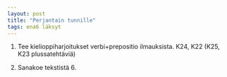 ```yaml
---
layout: post
title: "Perjantain tunnille"
tags: ena6 läksyt 
---
```


1. Tee kielioppiharjoitukset verbi+prepositio ilmauksista. K24, K22 (K25, K23 plussatehtäviä)

2. Sanakoe tekstistä 6.